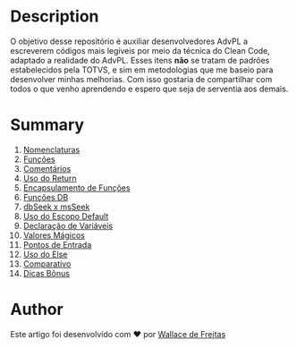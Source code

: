 # Description

O objetivo desse repositório é auxiliar desenvolvedores AdvPL a escreverem códigos mais legíveis por meio da técnica do Clean Code, adaptado a realidade do AdvPL.
Esses itens **não** se tratam de padrões estabelecidos pela TOTVS, e sim em metodologias que me baseio para desenvolver minhas melhorias.
Com isso gostaria de compartilhar com todos o que venho aprendendo e espero que seja de serventia aos demais.

# Summary

1. [Nomenclaturas](clean-code/nomenclaturas/README.md)
2. [Funções](clean-code/funcoes/README.md)
3. [Comentários](clean-code/comentarios/README.md)
4. [Uso do Return](clean-code/uso-return/README.md)
5. [Encapsulamento de Funções](clean-code/encapsulamento-funcoes/README.md)
6. [Funções DB]()
7. [dbSeek x msSeek]()
8. [Uso do Escopo Default]()
9. [Declaração de Variáveis]()
10. [Valores Mágicos]()
11. [Pontos de Entrada]()
12. [Uso do Else]()
13. [Comparativo]()
14. [Dicas Bônus]()

# Author

Este artigo foi desenvolvido com ❤️ por [Wallace de Freitas](https://github.com/wallacefreitas)
